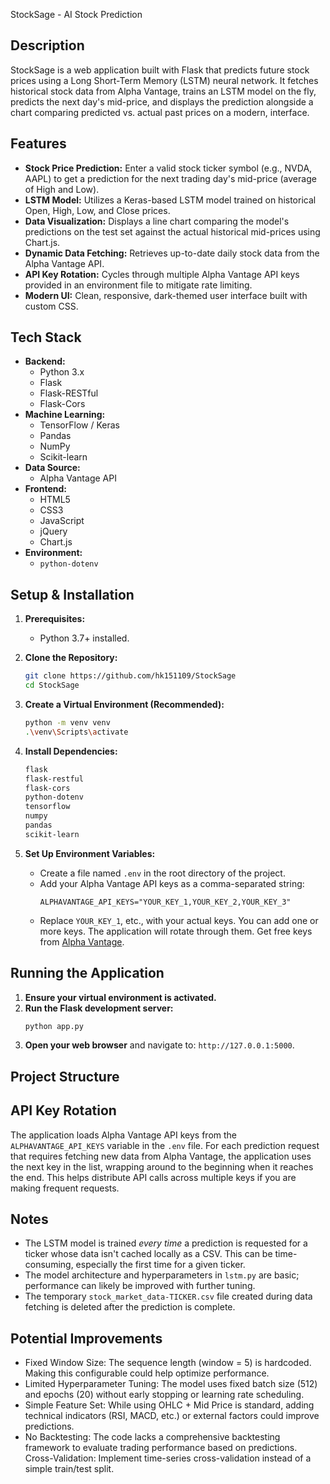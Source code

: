 StockSage - AI Stock Prediction

## Description

StockSage is a web application built with Flask that predicts future stock prices using a Long Short-Term Memory (LSTM) neural network. It fetches historical stock data from Alpha Vantage, trains an LSTM model on the fly, predicts the next day's mid-price, and displays the prediction alongside a chart comparing predicted vs. actual past prices on a modern, interface.

## Features

* **Stock Price Prediction:** Enter a valid stock ticker symbol (e.g., NVDA, AAPL) to get a prediction for the next trading day's mid-price (average of High and Low).
* **LSTM Model:** Utilizes a Keras-based LSTM model trained on historical Open, High, Low, and Close prices.
* **Data Visualization:** Displays a line chart comparing the model's predictions on the test set against the actual historical mid-prices using Chart.js.
* **Dynamic Data Fetching:** Retrieves up-to-date daily stock data from the Alpha Vantage API.
* **API Key Rotation:** Cycles through multiple Alpha Vantage API keys provided in an environment file to mitigate rate limiting.
* **Modern UI:** Clean, responsive, dark-themed user interface built with custom CSS.

## Tech Stack

* **Backend:**
    * Python 3.x
    * Flask
    * Flask-RESTful
    * Flask-Cors
* **Machine Learning:**
    * TensorFlow / Keras
    * Pandas
    * NumPy
    * Scikit-learn
* **Data Source:**
    * Alpha Vantage API
* **Frontend:**
    * HTML5
    * CSS3
    * JavaScript
    * jQuery
    * Chart.js
* **Environment:**
    * `python-dotenv`

## Setup & Installation

1.  **Prerequisites:**
    * Python 3.7+ installed.

2.  **Clone the Repository:**
    ```bash
    git clone https://github.com/hk151109/StockSage
    cd StockSage
    ```

3.  **Create a Virtual Environment (Recommended):**
    ```bash
    python -m venv venv
    .\venv\Scripts\activate
    ```

4.  **Install Dependencies:**
    ```txt
    flask
    flask-restful
    flask-cors
    python-dotenv
    tensorflow
    numpy
    pandas
    scikit-learn
    ```

5.  **Set Up Environment Variables:**
    * Create a file named `.env` in the root directory of the project.
    * Add your Alpha Vantage API keys as a comma-separated string:
        ```dotenv
        ALPHAVANTAGE_API_KEYS="YOUR_KEY_1,YOUR_KEY_2,YOUR_KEY_3"
        ```
    * Replace `YOUR_KEY_1`, etc., with your actual keys. You can add one or more keys. The application will rotate through them. Get free keys from [Alpha Vantage](https://www.alphavantage.co/support/#api-key).

## Running the Application

1.  **Ensure your virtual environment is activated.**
2.  **Run the Flask development server:**
    ```bash
    python app.py
    ```
3.  **Open your web browser** and navigate to: `http://127.0.0.1:5000`.

## Project Structure


## API Key Rotation

The application loads Alpha Vantage API keys from the `ALPHAVANTAGE_API_KEYS` variable in the `.env` file. For each prediction request that requires fetching new data from Alpha Vantage, the application uses the next key in the list, wrapping around to the beginning when it reaches the end. This helps distribute API calls across multiple keys if you are making frequent requests.

## Notes

* The LSTM model is trained *every time* a prediction is requested for a ticker whose data isn't cached locally as a CSV. This can be time-consuming, especially the first time for a given ticker.
* The model architecture and hyperparameters in `lstm.py` are basic; performance can likely be improved with further tuning.
* The temporary `stock_market_data-TICKER.csv` file created during data fetching is deleted after the prediction is complete.


## Potential Improvements

* Fixed Window Size: The sequence length (window = 5) is hardcoded. Making this configurable could help optimize performance.
* Limited Hyperparameter Tuning: The model uses fixed batch size (512) and epochs (20) without early stopping or learning rate scheduling.
* Simple Feature Set: While using OHLC + Mid Price is standard, adding technical indicators (RSI, MACD, etc.) or external factors could improve predictions.
* No Backtesting: The code lacks a comprehensive backtesting framework to evaluate trading performance based on predictions. Cross-Validation: Implement time-series cross-validation instead of a simple train/test split.

